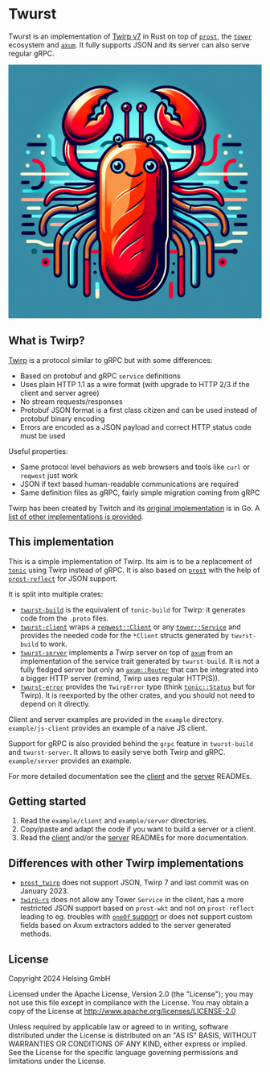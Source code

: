 # Twurst

Twurst is an implementation of [Twirp v7](https://twitchtv.github.io/twirp/docs/spec_v7.html) in Rust
on top of [`prost`](https://docs.rs/prost/), the [`tower`](https://docs.rs/tower) ecosystem and [`axum`](https://docs.rs/axum).
It fully supports JSON and its server can also serve regular gRPC.

![Twurst logo](docs/img/twurst.png)

## What is Twirp?

[Twirp](https://twitchtv.github.io/twirp/docs/spec_v7.html) is a protocol similar to gRPC but with some differences:
- Based on protobuf and gRPC `service` definitions
- Uses plain HTTP 1.1 as a wire format (with upgrade to HTTP 2/3 if the client and server agree)
- No stream requests/responses
- Protobuf JSON format is a first class citizen and can be used instead of protobuf binary encoding
- Errors are encoded as a JSON payload and correct HTTP status code must be used

Useful properties:
- Same protocol level behaviors as web browsers and tools like `curl` or `reqwest` just work
- JSON if text based human-readable communications are required
- Same definition files as gRPC, fairly simple migration coming from gRPC

Twirp has been created by Twitch and its [original implementation](https://github.com/twitchtv/twirp) is in Go.
A [list of other implementations is provided](https://github.com/twitchtv/twirp?tab=readme-ov-file#implementations-in-other-languages).

## This implementation

This is a simple implementation of Twirp.
Its aim is to be a replacement of [`tonic`](https://docs.rs/tonic/) using Twirp instead of gRPC.
It is also based on [`prost`](https://docs.rs/prost/) with the help of [`prost-reflect`](https://docs.rs/prost-reflect/) for JSON support.

It is split into multiple crates:
- [`twurst-build`](./build) is the equivalent of `tonic-build` for Twirp: it generates code from the `.proto` files.
- [`twurst-client`](./client) wraps a [`reqwest::Client`](https://docs.rs/reqwest/latest/reqwest/struct.Client.html) or any [`tower::Service`](https://docs.rs/tower/latest/tower/trait.Service.html)
  and provides the needed code for the `*Client` structs generated by `twurst-build` to work.
- [`twurst-server`](./server) implements a Twirp server on top of [`axum`](https://docs.rs/axum/) from an implementation of the service trait generated by `twurst-build`.
  It is not a fully fledged server but only an [`axum::Router`](https://docs.rs/axum/latest/axum/struct.Router.html) that can be integrated into a bigger HTTP server
  (remind, Twirp uses regular HTTP(S)).
- [`twurst-error`](./error) provides the `TwirpError` type (think [`tonic::Status`](https://docs.rs/tonic/latest/tonic/struct.Status.html) but for Twirp).
  It is reexported by the other crates, and you should not need to depend on it directly.

Client and server examples are provided in the `example` directory.
`example/js-client` provides an example of a naive JS client.

Support for gRPC is also provided behind the `grpc` feature in `twurst-build` and `twurst-server`.
It allows to easily serve both Twirp and gRPC.
`example/server` provides an example.

For more detailed documentation see the [client](./client) and the [server](./server) READMEs.

## Getting started

1. Read the `example/client` and `example/server` directories.
2. Copy/paste and adapt the code if you want to build a server or a client.
3. Read the [client](./client) and/or the [server](./server) READMEs for more documentation.

## Differences with other Twirp implementations
- [`prost_twirp`](https://docs.rs/prost-twirp) does not support JSON, Twirp 7 and last commit was on January 2023.
- [`twirp-rs`](https://github.com/github/twirp-rs) does not allow any Tower `Service` in the client, has a more restricted JSON support based on `prost-wkt` and not on `prost-reflect` leading to eg. troubles with [`oneOf` support](https://github.com/fdeantoni/prost-wkt?tab=readme-ov-file#oneof-types) or does not support custom fields based on Axum extractors added to the server generated methods.

## License

Copyright 2024 Helsing GmbH

Licensed under the Apache License, Version 2.0 (the "License"); you may not use this file except in compliance with the License.
You may obtain a copy of the License at <http://www.apache.org/licenses/LICENSE-2.0>

Unless required by applicable law or agreed to in writing, software distributed under the License is distributed on an "AS IS" BASIS, WITHOUT WARRANTIES OR CONDITIONS OF ANY KIND, either express or implied.
See the License for the specific language governing permissions and limitations under the License.
